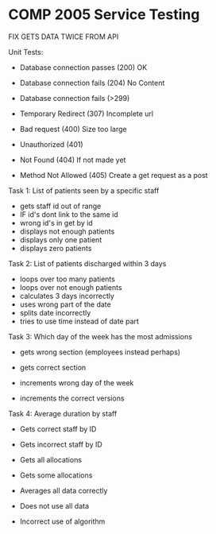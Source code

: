 # COMP 2005 Service Testing

FIX GETS DATA TWICE FROM API

Unit Tests:
- Database connection passes (200)   OK
- Database connection fails  (204) No Content
- Database connection fails  (>299)
- Temporary Redirect         (307) Incomplete url

- Bad request                (400) Size too large
- Unauthorized               (401)
- Not Found                  (404) If not made yet
- Method Not Allowed         (405) Create a get request as a post

Task 1: List of patients seen by a specific staff
+ gets staff id out of range
+ IF id's dont link to the same id 
+ wrong id's in get by id
+ displays not enough patients
+ displays only one patient
+ displays zero patients


Task 2: List of patients discharged within 3 days
- loops over too many patients
- loops over not enough patients
- calculates 3 days incorrectly
- uses wrong part of the date
- splits date incorrectly
- tries to use time instead of date part

Task 3: Which day of the week has the most admissions
+ gets wrong section (employees instead perhaps)
+ gets correct section

+ increments wrong day of the week
+ increments the correct versions


Task 4: Average duration by staff
- Gets correct staff by ID
- Gets incorrect staff by ID

- Gets all allocations
- Gets some allocations

- Averages all data correctly
- Does not use all data

- Incorrect use of algorithm